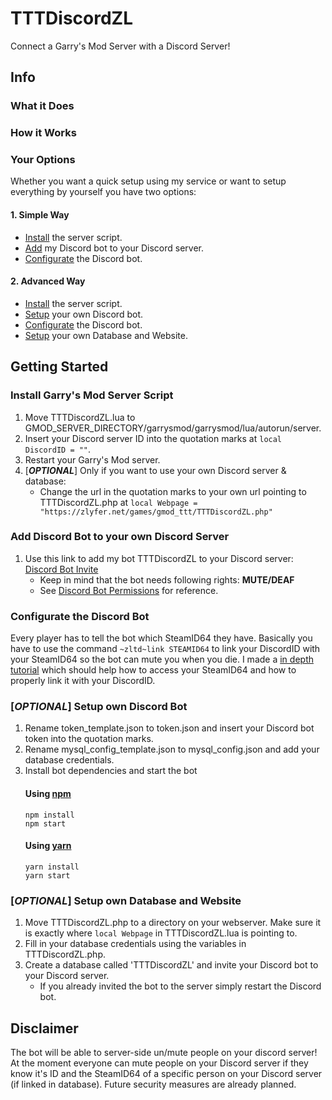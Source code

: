 # TTTDiscordZL
Connect a Garry's Mod Server with a Discord Server!
## Info
### What it Does
### How it Works
### Your Options
Whether you want a quick setup using my service or want to setup everything by yourself you have two options:
#### 1. Simple Way
- [Install](https://github.com/zlyfer/TTTDiscordZL#install-garrys-mod-server-script) the server script.
- [Add](https://github.com/zlyfer/TTTDiscordZL#add-discord-bot-to-your-own-discord-server) my Discord bot to your Discord server.
- [Configurate](https://github.com/zlyfer/TTTDiscordZL#configurate-the-discord-bot) the Discord bot.
#### 2. Advanced Way
- [Install](https://github.com/zlyfer/TTTDiscordZL#install-garrys-mod-server-script) the server script.
- [Setup](https://github.com/zlyfer/TTTDiscordZL#optional-setup-own-discord-bot) your own Discord bot.
- [Configurate](https://github.com/zlyfer/TTTDiscordZL#configurate-the-discord-bot) the Discord bot.
- [Setup](https://github.com/zlyfer/TTTDiscordZL#optional-setup-own-database-and-website) your own Database and Website.
## Getting Started
### Install Garry's Mod Server Script
1. Move TTTDiscordZL.lua to GMOD_SERVER_DIRECTORY/garrysmod/garrysmod/lua/autorun/server.
2. Insert your Discord server ID into the quotation marks at `local DiscordID = ""`.
3. Restart your Garry's Mod server.
4. [**_OPTIONAL_**] Only if you want to use your own Discord server & database:
	* Change the url in the quotation marks to your own url pointing to TTTDiscordZL.php at `local Webpage = "https://zlyfer.net/games/gmod_ttt/TTTDiscordZL.php"`
### Add Discord Bot to your own Discord Server
1. Use this link to add my bot TTTDiscordZL to your Discord server: [Discord Bot Invite](https://discordapp.com/oauth2/authorize?client_id=424687518966087682&scope=bot&permissions=4194304)
	- Keep in mind that the bot needs following rights: **MUTE/DEAF**
	- See [Discord Bot Permissions](https://discordapp.com/developers/docs/topics/permissions) for reference.
### Configurate the Discord Bot
Every player has to tell the bot which SteamID64 they have.
Basically you have to use the command `~zltd~link STEAMID64` to link your DiscordID with your SteamID64 so the bot can mute you when you die.
I made a [in depth tutorial](IDLinkTutorial.md) which should help how to access your SteamID64 and how to properly link it with your DiscordID.
### [_OPTIONAL_] Setup own Discord Bot
1. Rename token_template.json to token.json and insert your Discord bot token into the quotation marks.
2. Rename mysql_config_template.json to mysql_config.json and add your database credentials.
3. Install bot dependencies and start the bot
	#### Using [npm](https://www.npmjs.com/)
	```
	npm install
	npm start
	```
	#### Using [yarn](https://yarnpkg.com/)
	```
	yarn install
	yarn start
	```
### [_OPTIONAL_] Setup own Database and Website
1. Move TTTDiscordZL.php to a directory on your webserver. Make sure it is exactly where `local Webpage` in TTTDiscordZL.lua is pointing to.
2. Fill in your database credentials using the variables in TTTDiscordZL.php.
3. Create a database called 'TTTDiscordZL' and invite your Discord bot to your Discord server.
	- If you already invited the bot to the server simply restart the Discord bot.
## Disclaimer
The bot will be able to server-side un/mute people on your discord server!
At the moment everyone can mute people on your Discord server if they know it's ID and the SteamID64 of a specific person on your Discord server (if linked in database).
Future security measures are already planned.

